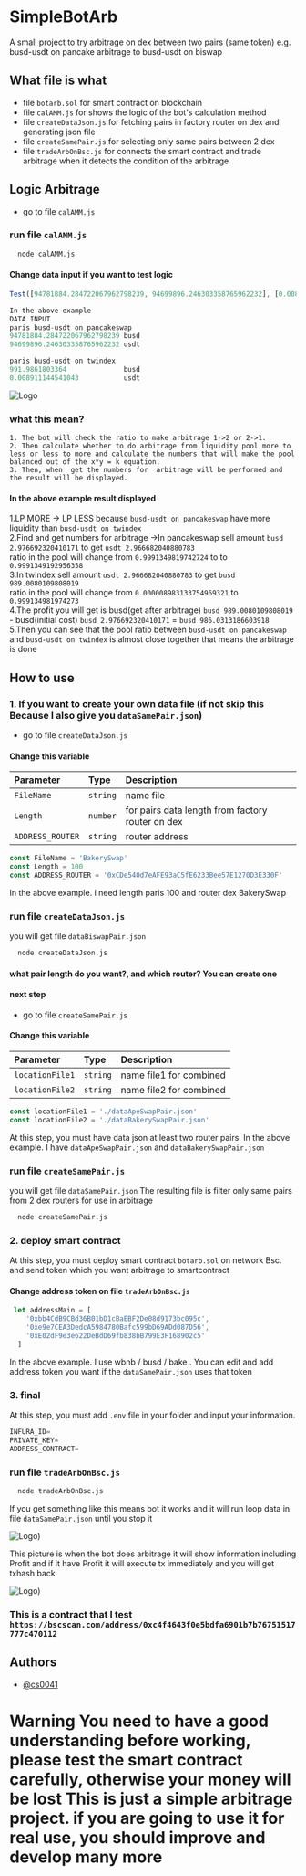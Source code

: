 
# SimpleBotArb

A small project to try arbitrage on dex between two pairs (same token) e.g. busd-usdt on pancake arbitrage to busd-usdt on biswap


## What file is what

- file `botarb.sol` for  smart contract on blockchain
- file `calAMM.js` for  shows the logic of the bot's calculation method
- file `createDataJson.js` for fetching pairs in factory router on dex and generating json file
- file `createSamePair.js` for selecting only same pairs between 2 dex
- file `tradeArbOnBsc.js` for connects the smart contract and trade arbitrage when it detects the condition of the arbitrage



## Logic Arbitrage 
- go to file `calAMM.js` 
### run file `calAMM.js`
```bash
  node calAMM.js
```
#### Change data input if you want to test logic
```javascript
Test([94781884.284722067962798239, 94699896.246303358765962232], [0.008911144541043 , 991.9861803364])
```
```javascript
In the above example 
DATA INPUT
paris busd-usdt on pancakeswap  
94781884.284722067962798239 busd       
94699896.246303358765962232 usdt     

paris busd-usdt on twindex
991.9861803364              busd 
0.008911144541043           usdt
```
![Logo](https://sv1.picz.in.th/images/2023/02/25/e0NQlI.png)
### what this mean?
    1. The bot will check the ratio to make arbitrage 1->2 or 2->1.
    2. Then calculate whether to do arbitrage from liquidity pool more to less or less to more and calculate the numbers that will make the pool balanced out of the x*y = k equation.
    3. Then, when  get the numbers for  arbitrage will be performed and the result will be displayed.
#### In the above example  result displayed
1.LP MORE -> LP LESS because `busd-usdt on pancakeswap`  have more liquidity than `busd-usdt on twindex`\
2.Find and get numbers for  arbitrage ->In pancakeswap sell amount `busd 2.976692320410171` to get `usdt 2.966682040880783`\
ratio in the pool will change from `0.9991349819742724` to to `0.9991349192956358`\
3.In twindex sell amount `usdt 2.966682040880783` to get `busd 989.0080109808019`\
ratio in the pool will change from `0.000008983133754969321` to `0.999134981974273`\
4.The profit you will get is busd(get after arbitrage) `busd 989.0080109808019` - busd(initial cost)  `busd 2.976692320410171` = `busd 986.0313186603918`\
5.Then you can see that the pool ratio between `busd-usdt on pancakeswap` and `busd-usdt on twindex` is almost close together that means the arbitrage is done





## How to use
### 1. If you want to create your own data file (if not skip this Because I also give you `dataSamePair.json`)
- go to file `createDataJson.js` 



#### Change this variable
| Parameter | Type     | Description                |
| :-------- | :------- | :------------------------- |
| `FileName` | `string` | name file |
| `Length` | `number` | for pairs data length from factory router on dex  |
| `ADDRESS_ROUTER` | `string` | router address |

```javascript
const FileName = 'BakerySwap'
const Length = 100
const ADDRESS_ROUTER = '0xCDe540d7eAFE93aC5fE6233Bee57E1270D3E330F'
```
In the above example. i need length paris 100 and router dex BakerySwap

### run file `createDataJson.js`
you will get file `dataBiswapPair.json`


```bash
  node createDataJson.js
```

#### what pair length do you want?, and which router? You can create one
#### next step
- go to file `createSamePair.js`

#### Change this variable

| Parameter | Type     | Description                |
| :-------- | :------- | :------------------------- |
| `locationFile1` | `string` | name file1 for combined |
| `locationFile2` | `string` | name file2 for combined |


```javascript
const locationFile1 = './dataApeSwapPair.json'
const locationFile2 = './dataBakerySwapPair.json'
```

At this step, you must have data json at least two router pairs.
In the above example. I have `dataApeSwapPair.json` and `dataBakerySwapPair.json`

### run file `createSamePair.js`
you will get file `dataSamePair.json` The resulting file is filter only same pairs from 2 dex routers for use in arbitrage


```bash
  node createSamePair.js
```

### 2. deploy smart contract
At this step, you must deploy smart contract `botarb.sol` on network Bsc.
and send token which you want arbitrage to smartcontract

#### Change address token  on file `tradeArbOnBsc.js`
```javascript
 let addressMain = [
    '0xbb4CdB9CBd36B01bD1cBaEBF2De08d9173bc095c',
    '0xe9e7CEA3DedcA5984780Bafc599bD69ADd087D56',
    '0xE02dF9e3e622DeBdD69fb838bB799E3F168902c5'
  ]
```
In the above example. I use wbnb / busd / bake . You can edit and add address token you want if the `dataSamePair.json` uses that token

### 3. final
At this step, you must add `.env` file in your folder and input your information.
```javascript
INFURA_ID=
PRIVATE_KEY=
ADDRESS_CONTRACT=
```

### run file `tradeArbOnBsc.js`
```bash
  node tradeArbOnBsc.js
```
If you get something like this means bot  it works and it will run loop data in file `dataSamePair.json` until you stop it

![Logo](https://sv1.picz.in.th/images/2023/02/25/eWmiG9.png))

This picture is when the bot does arbitrage it will show information including Profit and if it have Profit it will execute tx immediately and you will get txhash back 

![Logo](https://sv1.picz.in.th/images/2023/02/25/eWmltR.png))



### This is a contract that I test `https://bscscan.com/address/0xc4f4643f0e5bdfa6901b7b76751517777c470112`








## Authors

- [@cs0041](https://github.com/cs0041)

# Warning You need to have a good understanding before working, please test the smart contract carefully, otherwise your money will be lost This is just a simple arbitrage project. if you are going to use it for real use, you should improve and develop many more
